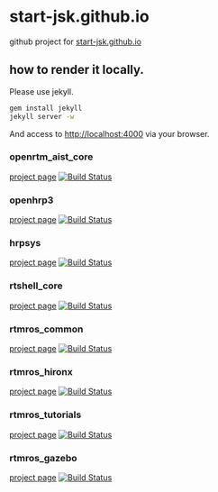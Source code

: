 start-jsk.github.io
===================

github project for [start-jsk.github.io](http://start-jsk.github.io)

## how to render it locally.
Please use jekyll.

```sh
gem install jekyll
jekyll server -w
```
And access to [http://localhost:4000](http://localhost:4000) via your browser.

### openrtm\_aist\_core
[project page](http://github.com/start-jsk/openrtm_aist_core) [![Build Status](https://travis-ci.org/start-jsk/openrtm_aist_core.png)](https://travis-ci.org/start-jsk/openrtm_aist_core)
 
### openhrp3
[project page](http://github.com/start-jsk/openhrp3)  [![Build Status](https://travis-ci.org/start-jsk/openhrp3.png)](https://travis-ci.org/start-jsk/openhrp3)
 
### hrpsys
[project page](http://github.com/start-jsk/hrpsys)  [![Build Status](https://travis-ci.org/start-jsk/hrpsys.png)](https://travis-ci.org/start-jsk/hrpsys)

### rtshell_core
[project page](http://github.com/start-jsk/rtshell_core)  [![Build Status](https://travis-ci.org/start-jsk/rtshell_core.png)](https://travis-ci.org/start-jsk/rtshell_core)

### rtmros_common
[project page](http://github.com/start-jsk/rtmros_common)  [![Build Status](https://travis-ci.org/start-jsk/rtmros_common.png)](https://travis-ci.org/start-jsk/rtmros_common)

### rtmros_hironx
[project page](http://github.com/start-jsk/rtmros_hironx) [![Build Status](https://travis-ci.org/start-jsk/rtmros_hironx.png)](https://travis-ci.org/start-jsk/rtmros_hironx)
 
### rtmros_tutorials
[project page](http://github.com/start-jsk/rtmros_tutorials) [![Build Status](https://travis-ci.org/start-jsk/rtmros_tutorials.png)](https://travis-ci.org/start-jsk/rtmros_tutorials)
 
### rtmros_gazebo
[project page](http://github.com/start-jsk/rtmros_gazebo) [![Build Status](https://travis-ci.org/start-jsk/rtmros_gazebo.png)](https://travis-ci.org/start-jsk/rtmros_gazebo)
